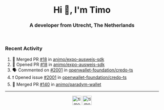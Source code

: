<h1 align="center">Hi 👋, I'm Timo</h1>
<h3 align="center">A developer from Utrecht, The Netherlands</h3>
<br/>
<!-- https://github.com/rahuldkjain/github-profile-readme-generator --!>

<!--  <p align="left"><img src="https://github-readme-stats.vercel.app/api?username=timoglastra&show_icons=true&count_private=true&" alt="timoglastra" /></p> --!>

<!--
Github language stats
<p align="left"><img src="https://github-readme-stats.vercel.app/api/top-langs/?username=timoglastra&layout=compact" alt="timoglastra" /><p>
-->

<!-- Codestats language stats -->
<!-- <p align="left"><img src="https://codestats-readme.vercel.app/api/top-langs/?username=timoglastra&layout=compact&language_count=12" alt="timoglastra" /><p>    --!>
  
<h3>Recent Activity</h3>

<!--START_SECTION:activity-->
1. 🎉 Merged PR [#18](https://github.com/animo/expo-ausweis-sdk/pull/18) in [animo/expo-ausweis-sdk](https://github.com/animo/expo-ausweis-sdk)
2. 💪 Opened PR [#18](https://github.com/animo/expo-ausweis-sdk/pull/18) in [animo/expo-ausweis-sdk](https://github.com/animo/expo-ausweis-sdk)
3. 🗣 Commented on [#2001](https://github.com/openwallet-foundation/credo-ts/issues/2001#issuecomment-2291252462) in [openwallet-foundation/credo-ts](https://github.com/openwallet-foundation/credo-ts)
4. ❗ Opened issue [#2001](https://github.com/openwallet-foundation/credo-ts/issues/2001) in [openwallet-foundation/credo-ts](https://github.com/openwallet-foundation/credo-ts)
5. 🎉 Merged PR [#140](https://github.com/animo/paradym-wallet/pull/140) in [animo/paradym-wallet](https://github.com/animo/paradym-wallet)
<!--END_SECTION:activity-->

---

<p align="center">
<a href="https://twitter.com/timoglastra" target="blank"><img align="center" src="https://cdn.jsdelivr.net/npm/simple-icons@3.0.1/icons/twitter.svg" alt="timoglastra" height="30" width="30" /></a>
<a href="https://linkedin.com/in/timoglastra" target="blank"><img align="center" src="https://cdn.jsdelivr.net/npm/simple-icons@3.0.1/icons/linkedin.svg" alt="timoglastra" height="30" width="30" /></a>
</p>



